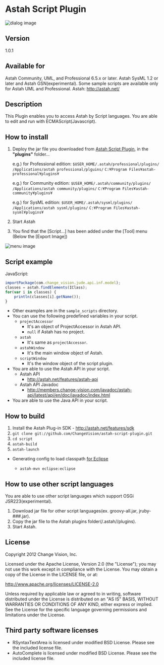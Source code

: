 Astah Script Plugin
=============================
![dialog image](https://github.com/ChangeVision/astah-script-plugin/raw/master/doc/screenshots/script_dialog.png)

Version
------------
1.0.1

Available for
------------
Astah Community, UML, and Professional 6.5.x or later.
Astah SysML 1.2 or later and Astah GSN(experimental).
Some sample scripts are available only for Astah UML and Professional.
Astah: http://astah.net/

Description
------------
This Plugin enables you to access Astah by Script languages.
You are able to edit and run with ECMAScript(Javascript).

How to install
------------
1. Deploy the jar file you downloaded from [Astah Script Plugin](http://astah.change-vision.com/plugins/astah_script_plugin/1.0.1.html), in the **"plugins"** folder...

    e.g.) for Professional edition: 
    `$USER_HOME/.astah/professional/plugins/`
    `/Applications/astah professional/plguins/`
    `C:¥Program Files¥astah-professional¥plugins¥`
    
    e.g.) for Community edition: 
    `$USER_HOME/.astah/community/plugins/`
    `/Applications/astah community/plugins/`
    `C:¥Program Files¥astah-community¥plugins¥`

    e.g.) for SysML edition: 
    `$USER_HOME/.astah/sysml/plugins/`
    `/Applications/astah sysml/plugins/`
    `C:¥Program Files¥astah-sysml¥plugins¥`

2. Start Astah

3. You find that the [Script...] has been added under the [Tool] menu (Below the [Export Image])

![menu image](https://github.com/ChangeVision/astah-script-plugin/raw/master/doc/screenshots/script_menu.png)

Script example
------------
JavaScript:
```javascript
importPackage(com.change_vision.jude.api.inf.model);
classes = astah.findElements(IClass);
for(var i in classes) {
    println(classes[i].getName());
}
```
 * Other examples are in the `sample_scripts` directory.
 * You can use the following predefined variables in your script.
   * `projectAccessor`
     * It's an object of ProjectAccessor in Astah API.
     * `null` if Astah has no project.
   * `astah`
     * It's same as `projectAccessor`.
   * `astahWindow`
     * It's the main window object of Astah.
   * `scriptWindow`
     * It's the window object of the script plugin.
 * You are able to use the Astah API in your script.
   * Astah API
     * <http://astah.net/features/astah-api>
   * Astah API Javadoc
     * <http://members.change-vision.com/javadoc/astah-api/latest/api/en/doc/javadoc/index.html>
 * You are able to use the Java API in your script.

How to build
------------
1. Install the Astah Plug-in SDK - <http://astah.net/features/sdk>
2. `git clone git://github.com/ChangeVision/astah-script-plugin.git`
3. `cd script`
4. `astah-build`
5. `astah-launch`

 * Generating config to load classpath [for Eclipse](http://astah.net/tutorials/plug-ins/plugin_tutorial_en/html/helloworld.html#eclipse)

      * `astah-mvn eclipse:eclipse`

How to use other script languages
------------
You are able to use other script languages which support OSGi JSR223(experimental).

1. Download jar file for other script languages(ex. groovy-all.jar, jruby-###.jar).
2. Copy the jar file to the Astah plugins folder(<user-home>/.astah/<Astah-edition>/plugins).
3. Start Astah.

License
------------
Copyright 2012 Change Vision, Inc.

Licensed under the Apache License, Version 2.0 (the "License");
you may not use this work except in compliance with the License.
You may obtain a copy of the License in the LICENSE file, or at:

   <http://www.apache.org/licenses/LICENSE-2.0>

Unless required by applicable law or agreed to in writing, software
distributed under the License is distributed on an "AS IS" BASIS,
WITHOUT WARRANTIES OR CONDITIONS OF ANY KIND, either express or implied.
See the License for the specific language governing permissions and
limitations under the License.

Third party software licenses
------------
 * RSyntaxTextArea is licensed under modified BSD License.  Please see the included license file.
 * AutoComplete is licensed under modified BSD License.  Please see the included license file.

